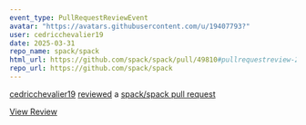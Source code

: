 ```yaml
---
event_type: PullRequestReviewEvent
avatar: "https://avatars.githubusercontent.com/u/19407793?"
user: cedricchevalier19
date: 2025-03-31
repo_name: spack/spack
html_url: https://github.com/spack/spack/pull/49810#pullrequestreview-2730289813
repo_url: https://github.com/spack/spack
---
```


<a href='https://github.com/cedricchevalier19' target='_blank'>cedricchevalier19</a> <a href='https://github.com/spack/spack/pull/49810#pullrequestreview-2730289813' target='_blank'>reviewed</a> a <a href='https://github.com/spack/spack/pull/49810' target='_blank'>spack/spack pull request</a>

<small></small>

<a href='https://github.com/spack/spack/pull/49810#pullrequestreview-2730289813' target='_blank'>View Review</a>